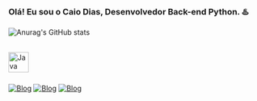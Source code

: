 ### Olá! Eu sou o Caio Dias, Desenvolvedor Back-end Python. ♨️
![Anurag's GitHub stats](https://github-readme-stats.vercel.app/api?username=devCaiodias&show_icons=true&theme=onedark)

<div style="display: inline_block"><br>
  <img align="center" alt="Java" height:"30" width="40" src="https://cdn.jsdelivr.net/gh/devicons/devicon/icons/java/java-original-wordmark.svg" />
</div>

###

[![Blog](https://img.shields.io/badge/Instagram-E4405F?style=for-the-badge&logo=instagram&logoColor=white)](https://www.instagram.com/protagonistaaaa/)
[![Blog](https://img.shields.io/badge/Twitter-1DA1F2?style=for-the-badge&logo=twitter&logoColor=white)](https://twitter.com/Protagonistaaaa)
[![Blog](https://img.shields.io/badge/LinkedIn-0077B5?style=for-the-badge&logo=linkedin&logoColor=white)](https://www.linkedin.com/in/caio-dias-martins-26739b251/)

